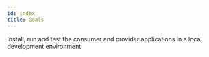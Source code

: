 ```yaml
---
id: index
title: Goals
---
```


Install, run and test the consumer and provider applications in a local development environment.

<!-- This file has been synced from the pactflow/docs.pactflow.io repository. Please do not edit it directly. The URL of the source file can be found in the custom_edit_url value above -->

